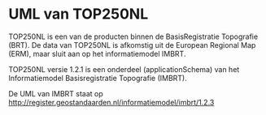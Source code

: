 # UML van TOP250NL
TOP250NL is een van de producten binnen de BasisRegistratie Topografie (BRT). 
De data van TOP250NL is afkomstig uit de European Regional Map (ERM), maar sluit aan op het informatiemodel IMBRT.
 
TOP250NL versie 1.2.1 is een onderdeel (applicationSchema) van het Informatiemodel Basisregistratie Topografie (IMBRT). 

De UML van IMBRT staat op http://register.geostandaarden.nl/informatiemodel/imbrt/1.2.3